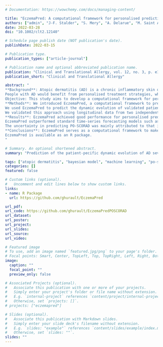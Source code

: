 ```yaml
---
# Documentation: https://wowchemy.com/docs/managing-content/

title: "EczemaPred: A computational framework for personalised prediction of eczema severity dynamics"
authors: ["admin", "J-F. Stalder", "S. Mery", "A. Delarue", "M. Saint Aroman", "G. Josse", "R. J. Tanaka"]
date: 2022-03-28
doi: "10.1002/clt2.12140"

# Schedule page publish date (NOT publication's date).
publishDate: 2022-03-15

# Publication type.
publication_types: ["article-journal"]

# Publication name and optional abbreviated publication name.
publication: "Clinical and Translational Allergy, vol. 12, no. 3, p. e12140"
publication_short: "Clinical and Translational Allergy"

abstract: "
**Background**: Atopic dermatitis (AD) is a chronic inflammatory skin disease leading to substantial quality of life impairment with heterogeneous treatment responses.
People with AD would benefit from personalised treatment strategies, whose design requires predicting how AD severity evolves for each individual.
Objective: This study aims to develop a computational framework for personalised prediction of AD severity dynamics.
**Methods**: We introduced EczemaPred, a computational framework to predict patient-dependent dynamic evolution of AD severity using Bayesian state-space models that describe latent dynamics of AD severity items and how they are measured.
We used EczemaPred to predict the dynamic evolution of validated patient-oriented scoring atopic dermatitis (PO-SCORAD) by combining predictions from the models for the nine severity items of PO-SCORAD (six intensity signs, extent of eczema, and two subjective symptoms).
We validated this approach using longitudinal data from two independent studies: a published clinical study in which PO-SCORAD was measured twice weekly for 347 AD patients over 17 weeks, and another one in which PO-SCORAD was recorded daily by 16 AD patients for 12 weeks.
**Results**: EczemaPred achieved good performance for personalised predictions of PO-SCORAD and its severity items daily to weekly.
EczemaPred outperformed standard time-series forecasting models such as a mixed effect autoregressive model.
The uncertainty in predicting PO-SCORAD was mainly attributed to that in predicting intensity signs (75% of the overall uncertainty).
**Conclusions**: EczemaPred serves as a computational framework to make a personalised prediction of AD severity dynamics relevant to clinical practice.
EczemaPred is available as an R package.
"

# Summary. An optional shortened abstract.
summary: "Prediction of the patient-pecific dynamic evolution of AD severity by EczemaPred will help manage and anticipate fluctuating disease symptoms, contributing to personalised medicine."

tags: ["atopic dermatitis", "bayesian model", "machine learning", "po-scorad", "prediction"]
categories: []
featured: false

# Custom links (optional).
#   Uncomment and edit lines below to show custom links.
links:
- name: R Package
  url: https://github.com/ghurault/EczemaPred

url_pdf:
url_code: https://github.com/ghurault/EczemaPredPOSCORAD
url_dataset:
url_poster:
url_project:
url_slides:
url_source:
url_video:

# Featured image
# To use, add an image named `featured.jpg/png` to your page's folder. 
# Focal points: Smart, Center, TopLeft, Top, TopRight, Left, Right, BottomLeft, Bottom, BottomRight.
image:
  caption: ""
  focal_point: ""
  preview_only: false

# Associated Projects (optional).
#   Associate this publication with one or more of your projects.
#   Simply enter your project's folder or file name without extension.
#   E.g. `internal-project` references `content/project/internal-project/index.md`.
#   Otherwise, set `projects: []`.
# projects: ["eczemapred"]

# Slides (optional).
#   Associate this publication with Markdown slides.
#   Simply enter your slide deck's filename without extension.
#   E.g. `slides: "example"` references `content/slides/example/index.md`.
#   Otherwise, set `slides: ""`.
slides: ""
---
```

